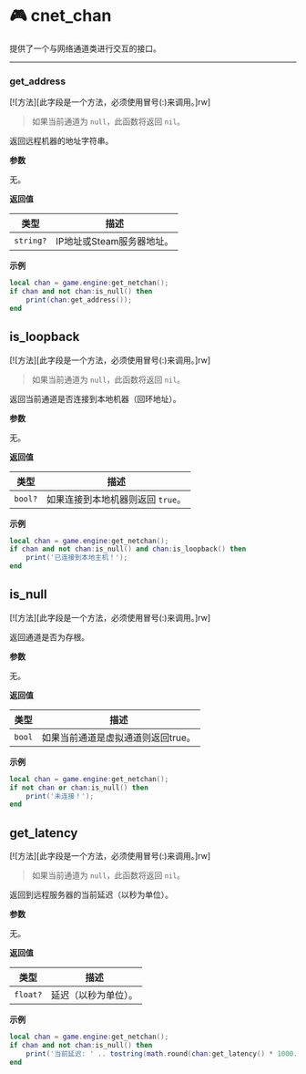 # 🎮 cnet_chan

提供了一个与网络通道类进行交互的接口。

_________________
### get_address

[![方法][此字段是一个方法，必须使用冒号(:)来调用。]rw]

> 如果当前通道为 `null`，此函数将返回 `nil`。

返回远程机器的地址字符串。

**参数**

无。

**返回值**

| 类型 | 描述 |
| ---- | ----------- |
| `string?` | IP地址或Steam服务器地址。 |

**示例**

```lua
local chan = game.engine:get_netchan();
if chan and not chan:is_null() then
    print(chan:get_address());
end
```

## is_loopback

[![方法][此字段是一个方法，必须使用冒号(:)来调用。]rw]

> 如果当前通道为 `null`，此函数将返回 `nil`。

返回当前通道是否连接到本地机器（回环地址）。

**参数**

无。

**返回值**

| 类型 | 描述 |
| ---- | ----------- |
| `bool?` | 如果连接到本地机器则返回 `true`。 |

**示例**

```lua
local chan = game.engine:get_netchan();
if chan and not chan:is_null() and chan:is_loopback() then
    print('已连接到本地主机！');
end
```

## is_null

[![方法][此字段是一个方法，必须使用冒号(:)来调用。]rw]

返回通道是否为存根。

**参数**

无。

**返回值**

| 类型 | 描述 |
| ---- | ----------- |
| `bool` | 如果当前通道是虚拟通道则返回true。 |

**示例**

```lua
local chan = game.engine:get_netchan();
if not chan or chan:is_null() then
    print('未连接！');
end
```

## get_latency

[![方法][此字段是一个方法，必须使用冒号(:)来调用。]rw]

> 如果当前通道为 `null`，此函数将返回 `nil`。

返回到远程服务器的当前延迟（以秒为单位）。

**参数**

无。

**返回值**

| 类型 | 描述 |
| ---- | ----------- |
| `float?` | 延迟（以秒为单位）。 |

**示例**

```lua
local chan = game.engine:get_netchan();
if chan and not chan:is_null() then
    print('当前延迟: ' .. tostring(math.round(chan:get_latency() * 1000.0)) .. 'ms');
end
```